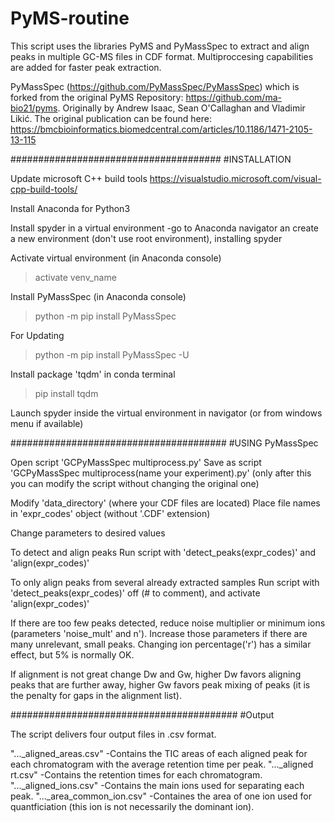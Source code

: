 # PyMS-routine

This script uses the libraries PyMS and PyMassSpec to extract and align peaks in multiple GC-MS files in CDF format. Multiproccesing capabilities are added for faster peak extraction.

PyMassSpec (https://github.com/PyMassSpec/PyMassSpec) which is forked from the original PyMS Repository: https://github.com/ma-bio21/pyms. Originally by Andrew Isaac, Sean O'Callaghan and Vladimir Likić. The original publication can be found here: https://bmcbioinformatics.biomedcentral.com/articles/10.1186/1471-2105-13-115


######################################
#INSTALLATION

Update microsoft C++ build tools
https://visualstudio.microsoft.com/visual-cpp-build-tools/

Install Anaconda for Python3

Install spyder in a virtual environment
-go to Anaconda navigator an create a new environment (don't use root environment), installing spyder

Activate virtual environment (in Anaconda console)
>activate venv_name

Install PyMassSpec (in Anaconda console)
>python -m pip install PyMassSpec

For Updating
>python -m pip install PyMassSpec -U

Install package 'tqdm' in conda terminal
>pip install tqdm

Launch spyder inside the virtual environment in navigator (or from windows menu if available)



#######################################
#USING PyMassSpec

Open script 'GCPyMassSpec multiprocess.py'
Save as script 'GCPyMassSpec multiprocess(name your experiment).py' (only after this you can modify the script without changing the original one)

Modify 'data_directory' (where your CDF files are located)
Place file names in 'expr_codes' object (without '.CDF' extension)


Change parameters to desired values

To detect and align peaks
Run script with 'detect_peaks(expr_codes)' and 'align(expr_codes)'

To only align peaks from several already extracted samples
Run script with 'detect_peaks(expr_codes)' off (# to comment), and activate 'align(expr_codes)'

If there are too few peaks detected, reduce noise multiplier or minimum ions (parameters 'noise_mult' and n'). Increase those parameters if there are many unrelevant, small peaks. Changing ion percentage('r') has a similar effect, but 5% is normally OK.

If alignment is not great change Dw and Gw, higher Dw favors aligning peaks that are further away, higher Gw favors peak mixing of peaks (it is the penalty for gaps in the alignment list).


#########################################
#Output

The script delivers four output files in .csv format. 

"..._aligned_areas.csv"   -Contains the TIC areas of each aligned peak for each chromatogram with the average retention time per peak. "..._aligned rt.csv"      -Contains the retention times for each chromatogram.
"..._aligned_ions.csv"    -Contains the main ions used for separating each peak.
"..._area_common_ion.csv" -Containes the area of one ion used for quantficiation (this ion is not necessarily the dominant ion).
